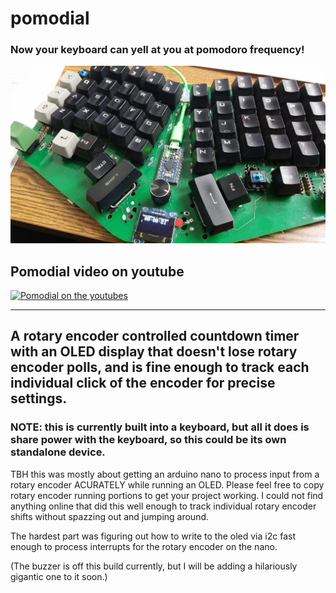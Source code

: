 # pomodial
### Now your keyboard can yell at you at pomodoro frequency!

![Pomodial installed on a Signum 3.1](https://github.com/TroyFletcher/pomodial/raw/master/20200219_085421.jpg)

## Pomodial video on youtube
[![Pomodial on the youtubes](https://img.youtube.com/vi/kT58mEs4q6I/0.jpg)](https://www.youtube.com/watch?v=kT58mEs4q6I)
***
## A rotary encoder controlled countdown timer with an OLED display that doesn't lose rotary encoder polls, and is fine enough to track each individual click of the encoder for precise settings.

### NOTE: this is currently built into a keyboard, but all it does is share power with the keyboard, so this could be its own standalone device.

TBH this was mostly about getting an arduino nano to process input from a rotary encoder ACURATELY while running an OLED. Please feel free to copy rotary encoder running portions to get your project working. I could not find anything online that did this well enough to track individual rotary encoder shifts without spazzing out and jumping around.

The hardest part was figuring out how to write to the oled via i2c fast enough to process interrupts for the rotary encoder on the nano.

(The buzzer is off this build currently, but I will be adding a hilariously gigantic one to it soon.)